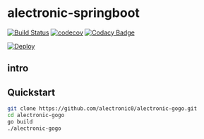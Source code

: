 # alectronic-springboot
[![Build Status](https://travis-ci.org/alectronic0/alectronic-gogo.svg?branch=master)](https://travis-ci.org/alectronic0/alectronic-gogo)
[![codecov](https://codecov.io/gh/alectronic0/alectronic-gogo/branch/master/graph/badge.svg)](https://codecov.io/gh/alectronic0/alectronic-gogo)
[![Codacy Badge](https://api.codacy.com/project/badge/Grade/3b56c4c7021f492a99e14bea7b8e08a1)](https://www.codacy.com/app/alectronic0/alectronic-gogo)

[![Deploy](https://www.herokucdn.com/deploy/button.svg)](https://heroku.com/deploy?template=https://github.com/alectronic0/alectronic-gogo)
## intro

## Quickstart
```bash
git clone https://github.com/alectronic0/alectronic-gogo.git
cd alectronic-gogo
go build
./alectronic-gogo
```
